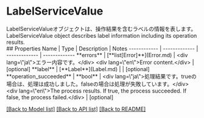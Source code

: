 # LabelServiceValue

<div lang=\"ja\">LabelServiceValueオブジェクトは、操作結果を含むラベルの情報を表します。</div> <div lang=\"en\">LabelServiceValue object describes label information including its operation results.</div> 
## Properties
Name | Type | Description | Notes
------------ | ------------- | ------------- | -------------
**errors** | [**list[Error]**](Error.md) | &lt;div lang&#x3D;\&quot;ja\&quot;&gt;エラー内容です。&lt;/div&gt; &lt;div lang&#x3D;\&quot;en\&quot;&gt;Error content.&lt;/div&gt;  | [optional] 
**label** | [**Label**](Label.md) |  | [optional] 
**operation_succeeded** | **bool** | &lt;div lang&#x3D;\&quot;ja\&quot;&gt;処理結果です。trueの場合は、処理は成功しました。falseの場合は処理が失敗しています。&lt;/div&gt; &lt;div lang&#x3D;\&quot;en\&quot;&gt;The process results. If true, the process succeeded. If false, the process failed.&lt;/div&gt;  | [optional] 

[[Back to Model list]](../README.md#documentation-for-models) [[Back to API list]](../README.md#documentation-for-api-endpoints) [[Back to README]](../README.md)


